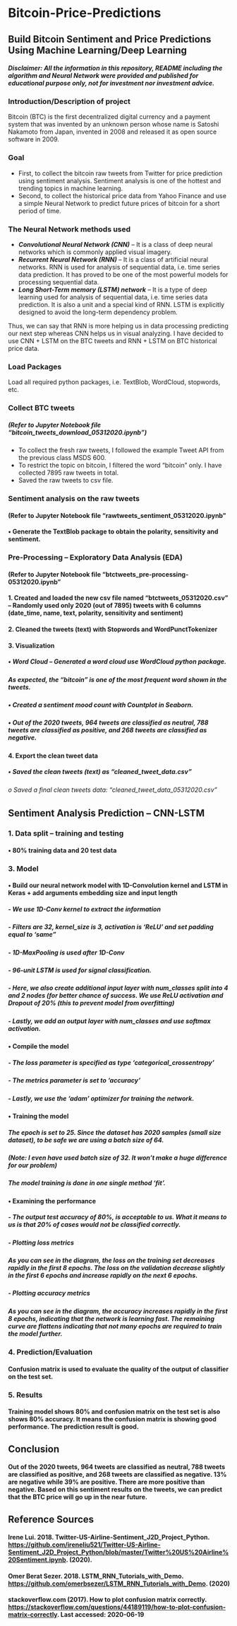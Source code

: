 # Bitcoin-Price-Predictions
## **Build Bitcoin Sentiment and Price Predictions Using Machine Learning/Deep Learning**

#### *Disclaimer: All the information in this repository, README including the algorithm and Neural Network were provided and published for educational purpose only, not for investment nor investment advice.*

### **Introduction/Description of project**

Bitcoin (BTC) is the first decentralized digital currency and a payment system that was invented by an unknown person whose name is Satoshi Nakamoto from Japan, invented in 2008 and released it as open source software in 2009.

### **Goal**
*	First, to collect the bitcoin raw tweets from Twitter for price prediction using sentiment analysis. Sentiment analysis is one of the hottest and trending topics in machine learning.
* Second, to collect the historical price data from Yahoo Finance and use a simple Neural Network to predict future prices of bitcoin for a short period of time.

### **The Neural Network methods used**
* ***Convolutional Neural Network (CNN)*** – It is a class of deep neural networks which is commonly applied visual imagery.
* ***Recurrent Neural Network (RNN)*** – It is a class of artificial neural networks. RNN is used for analysis of sequential data, i.e. time series data prediction. It has proved to be one of the most powerful models for processing sequential data. 
* ***Long Short-Term memory (LSTM) network*** – It is a type of deep learning used for analysis of sequential data, i.e. time series data prediction. It is also a unit and a special kind of RNN. LSTM is explicitly designed to avoid the long-term dependency problem.

Thus, we can say that RNN is more helping us in data processing predicting our next step whereas CNN helps us in visual analyzing.
I have decided to use CNN + LSTM on the BTC tweets and RNN + LSTM on BTC historical price data.

### **Load Packages**
Load all required python packages, i.e. TextBlob, WordCloud, stopwords, etc.

### Collect BTC tweets
##### (Refer to Jupyter Notebook file “bitcoin_tweets_download_05312020.ipynb”)

* To collect the fresh raw tweets, I followed the example Tweet API from the previous class MSDS 600. 
* To restrict the topic on bitcoin, I filtered the word “bitcoin” only. I have collected 7895 raw tweets in total.
* Saved the raw tweets to csv file.

### **Sentiment analysis on the raw tweets**
#### (Refer to Jupyter Notebook file “rawtweets_sentiment_05312020.ipynb”

#### •	Generate the TextBlob package to obtain the polarity, sensitivity and sentiment. 

### Pre-Processing – Exploratory Data Analysis (EDA)
#### (Refer to Jupyter Notebook file “btctweets_pre-processing-05312020.ipynb”

#### 1.	Created and loaded the new csv file named “btctweets_05312020.csv” – Randomly used only 2020 (out of 7895) tweets with 6 columns (date_time, name, text, polarity, sensitivity and sentiment)

#### 2.	Cleaned the tweets (text) with Stopwords and WordPunctTokenizer

#### 3.	Visualization
 ##### •	Word Cloud – Generated a word cloud use WordCloud python package.
 ##### As expected, the “bitcoin” is one of the most frequent word shown in the tweets.

##### •	Created a sentiment mood count with Countplot in Seaborn.

##### •	Out of the 2020 tweets, 964 tweets are classified as neutral, 788 tweets are classified as positive, and 268 tweets are classified as negative.

#### 4.	Export the clean tweet data 
 ##### •	Saved the clean tweets (text) as “cleaned_tweet_data.csv”
 ###### o	Saved a final clean tweets data: “cleaned_tweet_data_05312020.csv”


## Sentiment Analysis Prediction – CNN-LSTM

### 1.	Data split – training and testing

#### •	80% training data and 20 test data

### 3.	Model

#### •	Build our neural network model with 1D-Convolution kernel and LSTM in Keras + add arguments embedding size and input length

##### -	We use 1D-Conv kernel to extract the information
##### -	Filters are 32, kernel_size is 3, activation is ‘ReLU’ and set padding equal to ‘same”
##### -	1D-MaxPooling is used after 1D-Conv
##### -	96-unit LSTM is used for signal classification.
##### -	Here, we also create additional input layer with num_classes split into 4 and 2 nodes (for better chance of success. We use ReLU activation and Dropout of 20% (this to prevent model from overfitting)	 
##### -	Lastly, we add an output layer with num_classes and use softmax activation.

#### •	Compile the model
##### -	The loss parameter is specified as type ‘categorical_crossentropy’
##### -	The metrics parameter is set to ‘accuracy’
##### -	Lastly, we use the ‘adam’ optimizer for training the network.

#### •	Training the model
##### The epoch is set to 25. Since the dataset has 2020 samples (small size dataset), to be safe we are using a batch size of 64. 
##### (Note: I even have used batch size of 32.  It won’t make a huge difference for our problem)
##### The model training is done in one single method ‘fit’.
 
#### •	Examining the performance 
##### -	The output test accuracy of 80%, is acceptable to us. What it means to us is that 20% of cases would not be classified correctly.

##### -	Plotting loss metrics
##### As you can see in the diagram, the loss on the training set decreases rapidly in the first 8 epochs. The loss on the validation decrease slightly in the first 6 epochs and increase rapidly on the next 6 epochs. 
 	 
##### -	Plotting accuracy metrics
##### As you can see in the diagram, the accuracy increases rapidly in the first 8 epochs, indicating that the network is learning fast. The remaining curve are flattens indicating that not many epochs are required to train the model further.

### 4.	Prediction/Evaluation
#### Confusion matrix is used to evaluate the quality of the output of classifier on the test set.

### 5.	Results
#### Training model shows 80% and confusion matrix on the test set is also shows 80% accuracy. It means the confusion matrix is showing good performance. The prediction result is good.

## Conclusion
#### Out of the 2020 tweets, 964 tweets are classified as neutral, 788 tweets are classified as positive, and 268 tweets are classified as negative. 13% are negative while 39% are positive. There are more positive than negative. Based on this sentiment results on the tweets, we can predict that the BTC price will go up in the near future.


## Reference Sources

#### Irene Lui. 2018. Twitter-US-Airline-Sentiment_J2D_Project_Python. https://github.com/ireneliu521/Twitter-US-Airline-Sentiment_J2D_Project_Python/blob/master/Twitter%20US%20Airline%20Sentiment.ipynb. (2020).

#### Omer Berat Sezer. 2018. LSTM_RNN_Tutorials_with_Demo. https://github.com/omerbsezer/LSTM_RNN_Tutorials_with_Demo. (2020)

#### stackoverflow.com (2017). How to plot confusion matrix correctly. https://stackoverflow.com/questions/44189119/how-to-plot-confusion-matrix-correctly. Last accessed: 2020-06-19

```

